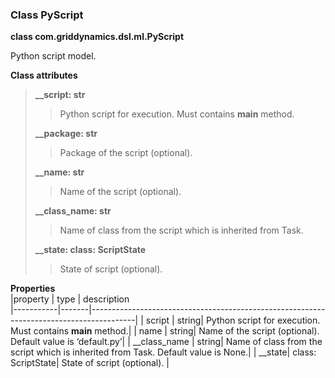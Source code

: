 ### Class PyScript

**class com.griddynamics.dsl.ml.PyScript**

Python script model.

**Class attributes**   
> **__script: str** 
> > Python script for execution. Must contains __main__ method.  
> 
> **__package: str** 
> > Package of the script (optional). 
> 
> **__name: str** 
> > Name of the script (optional).
> 
> **__class_name: str** 
> > Name of class from the script which is inherited from Task.
>
> **__state: class: ScriptState**
> > State of script (optional).

**Properties**  
|property   | type  | description                                                                           
|-----------|-------|-----------------------------------------------------------------------------------------|
| script    | string| Python script for execution. Must contains __main__ method.|
| name   | string| Name of the script (optional). Default value is ‘default.py’|
| __class_name | string| Name of class from the script which is inherited from Task. Default value is None.|
| __state| class: ScriptState| State of script (optional). |

